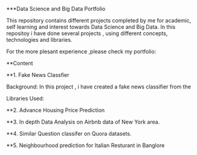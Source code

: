 
***Data Science and Big Data Portfolio

This repository contains different projects completed by me for academic, self learning and interest towards Data Science and Big Data.
In this repositoy i have done several projects , using different concepts, technologies and libraries.

For the more plesant experience ,please check my portfolio:  

**Content

**1. Fake News Classfier
  
  Background: In this project , i have created a fake news classifier from the 
  
  Libraries Used: 
  
  
**2. Advance Housing Price Prediction


**3. In depth Data Analysis on Airbnb data of New York area.

**4. Similar Question classifer on Quora datasets.

**5. Neighbourhood prediction for Italian Resturant in Banglore
